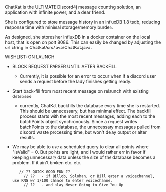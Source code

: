 ChatKat is the ULTIMATE Discord4j message counting solution,
an application with infinite power, and a dear friend. 

She is configured to store message history in an influxDB 1.8 tsdb, reducing
response time with minimal storage/memory burden. 

As designed, she stores her influxDB in a docker container on the local host,
that is open on port 8086. This can easily be changed by adjusting the url string 
in Chatkat/src/java/ChatKat.java. 

WISHLIST:
 ON LAUNCH
 - BLOCK REQUEST PARSER UNTIL AFTER BACKFILL
    - Currently, it is possible for an error to occur when if a discord user sends a request
       before the lady finishes getting ready. 
 - Start back-fill from most recent message on relaunch with existing database
    - currently, ChatKat backfills the database every time she is restarted. 
    This should be unnecessary, but has minimal effect. The backfill process starts with 
    the most recent messages, adding each to the batchPoints object synchronously. Since a request 
    writes batchPoints to the database, the unnecessary messages pulled from 
    discord waste processing time, but won't delay output or alter results.
 - We may be able to use a scheduled query to clear all points where "isValid" = 0. But points are light, and I 
 would rather err in favor if keeping unnecessary data unless the size of the database becomes a problem. If it ain't broken etc. etc. 


          // ?? QUICK GOOD FUN ??
            // ??   - if Billob, Solohan, or Bill enter a voicechannel, use RNG w/ 1/100 chance to enter voicechannel
            // ??   - and play Never Going to Give You Up
